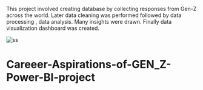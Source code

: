 This project involved creating database by collecting responses from Gen-Z across the world. Later data cleaning was performed followed by data processing , data analysis. Many insights were drawn. Finally data visualization dashboard was created.

![ss](https://user-images.githubusercontent.com/121448188/236490612-f8d06d95-7551-4e34-b907-88e245a06b6c.png)
# Careeer-Aspirations-of-GEN_Z-Power-BI-project
